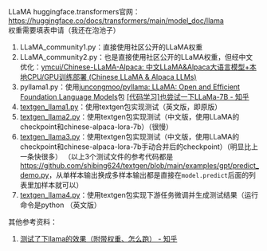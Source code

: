 LLaMA huggingface.transformers官网：<https://huggingface.co/docs/transformers/main/model_doc/llama>  
权重需要填表申请（我还在泡池子）  

1. LLaMA_community1.py：直接使用社区公开的LLaMA权重
2. LLaMA_community2.py：也是直接使用社区公开的LLaMA权重，但经中文优化：[ymcui/Chinese-LLaMA-Alpaca: 中文LLaMA&Alpaca大语言模型+本地CPU/GPU训练部署 (Chinese LLaMA & Alpaca LLMs)](https://github.com/ymcui/Chinese-LLaMA-Alpaca)
3. pyllama1.py：使用[juncongmoo/pyllama: LLaMA: Open and Efficient Foundation Language Models](https://github.com/juncongmoo/pyllama)包
[[代码学习]也尝试一下LLaMa-7B - 知乎](https://zhuanlan.zhihu.com/p/622927692)
4. [textgen_llama1.py](textgen_llama1.py)：使用textgen包实现测试（英文版，即原版）
5. [textgen_llama2.py](textgen_llama2.py)：使用textgen包实现测试（中文版，使用LLaMA的checkpoint和chinese-alpaca-lora-7b）（很慢）
6. [textgen_llama3.py](textgen_llama3.py)：使用textgen包实现测试（中文版，使用LLaMA的checkpoint和chinese-alpaca-lora-7b手动合并后的checkpoint）（明显比上一条快很多）
（以上3个测试文件的参考代码都是<https://github.com/shibing624/textgen/blob/main/examples/gpt/predict_demo.py>，从单样本输出换成多样本输出都是直接在`model.predict`后面的列表里加样本就可以）
7. [textgen_llama4.py](textgen_llama4.py)：使用textgen包实现下游任务微调并生成测试结果（运行命令是python （英文版）

其他参考资料：
1. [测试了下llama的效果（附带权重、怎么跑） - 知乎](https://zhuanlan.zhihu.com/p/613419608)